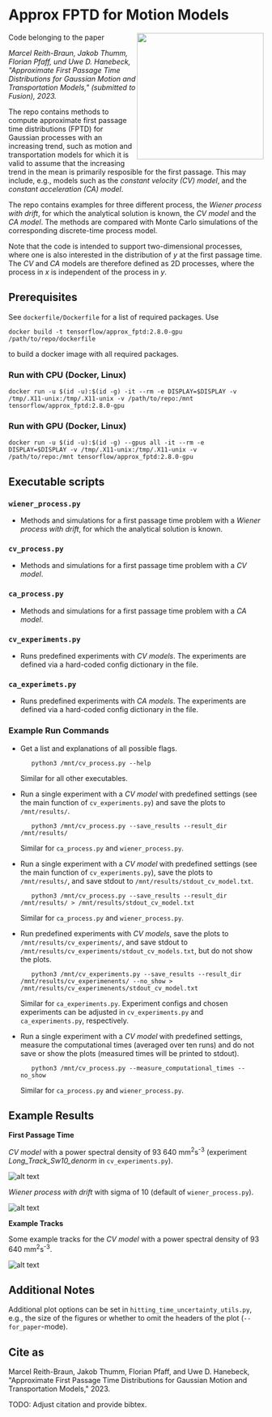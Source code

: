 # Approx FPTD for Motion Models

<img align="right" height="250" src="https://github.com/KIT-ISAS/Approx_FPTD_for_Motion_Models/blob/master/experiments/for_paper/Long_Track_Sw10_denorm/long_track_sw10_denorm_fptd.png">

Code belonging to the paper

*Marcel Reith-Braun, Jakob Thumm, Florian Pfaff, und Uwe D. Hanebeck, "Approximate First Passage Time Distributions for Gaussian Motion and Transportation Models," (submitted to Fusion), 2023.*

The repo contains methods to compute approximate first passage time distributions (FPTD) for Gaussian processes with an increasing trend, such as motion and transportation models for which it is valid to assume that the increasing trend in the mean is primarily resposible for the first passage. This may include, e.g., models such as the *constant velocity (CV) model*, and the *constant acceleration (CA) model*.

The repo contains examples for three different process, the *Wiener process with drift*, for which the analytical solution is known, the *CV model* and the *CA model*. The methods are compared with Monte Carlo simulations of the corresponding discrete-time process model.

Note that the code is intended to support two-dimensional processes, where one is also interested in the distribution of *y* at the first passage time. The *CV* and *CA* models are therefore defined as 2D processes, where the process in *x* is independent of the process in *y*.

## Prerequisites

See `dockerfile/Dockerfile` for a list of required packages. Use

  ```shell script
docker build -t tensorflow/approx_fptd:2.8.0-gpu /path/to/repo/dockerfile
  ```

to build a docker image with all required packages.

### Run with CPU (Docker, Linux)

  ```shell script
docker run -u $(id -u):$(id -g) -it --rm -e DISPLAY=$DISPLAY -v /tmp/.X11-unix:/tmp/.X11-unix -v /path/to/repo:/mnt tensorflow/approx_fptd:2.8.0-gpu
  ```

### Run with GPU (Docker, Linux)

  ```shell script
docker run -u $(id -u):$(id -g) --gpus all -it --rm -e DISPLAY=$DISPLAY -v /tmp/.X11-unix:/tmp/.X11-unix -v /path/to/repo:/mnt tensorflow/approx_fptd:2.8.0-gpu
  ```

## Executable scripts 

### `wiener_process.py`

- Methods and simulations for a first passage time problem with a *Wiener process with drift*, for which the analytical solution is known.
### `cv_process.py`

- Methods and simulations for a first passage time problem with a *CV model*.

### `ca_process.py`

- Methods and simulations for a first passage time problem with a *CA model*.

### `cv_experiments.py`

- Runs predefined experiments with *CV models*. The experiments are defined via a hard-coded config dictionary in the file.

### `ca_experimets.py`

- Runs predefined experiments with *CA models*. The experiments are defined via a hard-coded config dictionary in the file.


### Example Run Commands ###

- Get a list and explanations of all possible flags.


  ```shell script
	 python3 /mnt/cv_process.py --help
  ```
  Similar for all other executables.
  
- Run a single experiment with a *CV model* with predefined settings (see the main function of `cv_experiments.py`) and save the plots to `/mnt/results/`.

  ```shell script
	 python3 /mnt/cv_process.py --save_results --result_dir /mnt/results/
  ```
  Similar for `ca_process.py` and `wiener_process.py`.
  
- Run a single experiment with a *CV model* with predefined settings (see the main function of `cv_experiments.py`), save the plots to `/mnt/results/`, and save stdout to `/mnt/results/stdout_cv_model.txt`.

  ```shell script
	 python3 /mnt/cv_process.py --save_results --result_dir /mnt/results/ > /mnt/results/stdout_cv_model.txt
  ```
  Similar for `ca_process.py` and `wiener_process.py`.
  
- Run predefined experiments with *CV models*, save the plots to `/mnt/results/cv_experiments/`, and save stdout to `/mnt/results/cv_experiments/stdout_cv_models.txt`, but do not show the plots.

  ```shell script
	 python3 /mnt/cv_experiments.py --save_results --result_dir /mnt/results/cv_experimenents/ --no_show > /mnt/results/cv_experimenents/stdout_cv_model.txt
  ```
  
  Similar for `ca_experiments.py`. Experiment configs and chosen experiments can be adjusted in `cv_experiments.py` and `ca_experiments.py`, respectively.

- Run a single experiment with a *CV model* with predefined settings, measure the computational times (averaged over ten runs) and do not save or show the plots (measured times will be printed to stdout).

  ```shell script
	 python3 /mnt/cv_process.py --measure_computational_times --no_show
  ```
  Similar for `ca_process.py` and `wiener_process.py`.

## Example Results

**First Passage Time**

*CV model* with a power spectral density of 93 640 mm<sup>2</sup>s<sup>-3</sup> (experiment *Long_Track_Sw10_denorm* in `cv_experiments.py`).
 
![alt text](https://github.com/KIT-ISAS/Approx_FPTD_for_Motion_Models/blob/master/experiments/for_paper/CV_Long_Track_Sw10_denorm/cv_long_track_sw10_denorm_fptd.png)

*Wiener process with drift* with sigma of 10 (default of `wiener_process.py`).

![alt text](https://github.com/KIT-ISAS/Approx_FPTD_for_Motion_Models/blob/master/experiments/for_paper/Wiener_process_Sigma_10/wiener_process_sigma_10_fptd.png)

**Example Tracks**

Some example tracks for the *CV model* with a power spectral density of 93 640 mm<sup>2</sup>s<sup>-3</sup>.

![alt text](https://github.com/KIT-ISAS/Approx_FPTD_for_Motion_Models/blob/master/experiments/for_paper/CV_Long_Track_Sw10_denorm/cv_long_track_sw10_denorm_mean_and_stddev_over_time.png)

## Additional Notes

Additional plot options can be set in `hitting_time_uncertainty_utils.py`, e.g., the size of the figures or whether to omit the headers of the plot (`--for_paper`-mode). 

## Cite as

Marcel Reith-Braun, Jakob Thumm, Florian Pfaff, and Uwe D. Hanebeck, "Approximate First Passage Time Distributions for Gaussian Motion and Transportation Models," 2023.

TODO: Adjust citation and provide bibtex.

